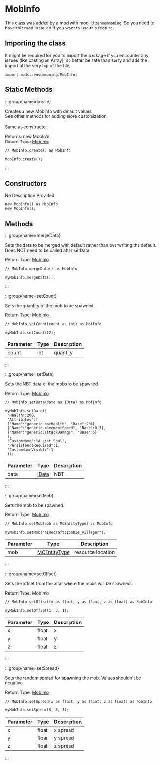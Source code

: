 # MobInfo

This class was added by a mod with mod-id `zensummoning`. So you need to have this mod installed if you want to use this feature.

## Importing the class

It might be required for you to import the package if you encounter any issues (like casting an Array), so better be safe than sorry and add the import at the very top of the file.
```zenscript
import mods.zensummoning.MobInfo;
```


## Static Methods

:::group{name=create}

Creates a new MobInfo with default values. <br />  See other methods for adding more customization. <br />  <br />  Same as constructor.

Returns: new MobInfo  
Return Type: [MobInfo](/mods/zensummoning/MobInfo)

```zenscript
// MobInfo.create() as MobInfo

MobInfo.create();
```

:::

## Constructors

No Description Provided
```zenscript
new MobInfo() as MobInfo
new MobInfo();
```


## Methods

:::group{name=mergeData}

Sets the data to be merged with default rather than overwriting the default. Does NOT need to be called after setData.

Return Type: [MobInfo](/mods/zensummoning/MobInfo)

```zenscript
// MobInfo.mergeData() as MobInfo

myMobInfo.mergeData();
```

:::

:::group{name=setCount}

Sets the quantity of the mob to be spawned.

Return Type: [MobInfo](/mods/zensummoning/MobInfo)

```zenscript
// MobInfo.setCount(count as int) as MobInfo

myMobInfo.setCount(12);
```

| Parameter | Type | Description |
| --------- | ---- | ----------- |
| count     | int  | quantity    |


:::

:::group{name=setData}

Sets the NBT data of the mobs to be spawned.

Return Type: [MobInfo](/mods/zensummoning/MobInfo)

```zenscript
// MobInfo.setData(data as IData) as MobInfo

myMobInfo.setData({
 "Health":200,
 "Attributes":[
 {"Name":"generic.maxHealth", "Base":200},
 {"Name":"generic.movementSpeed", "Base":0.3},
 {"Name":"generic.attackDamage", "Base":6}
 ],
 "CustomName":"A Lost Soul",
 "PersistenceRequired":1,
 "CustomNameVisible":1
 });
```

| Parameter | Type                             | Description |
| --------- | -------------------------------- | ----------- |
| data      | [IData](/vanilla/api/data/IData) | NBT         |


:::

:::group{name=setMob}

Sets the mob to be spawned.

Return Type: [MobInfo](/mods/zensummoning/MobInfo)

```zenscript
// MobInfo.setMob(mob as MCEntityType) as MobInfo

myMobInfo.setMob("minecraft:zombie_villager");
```

| Parameter | Type                                               | Description       |
| --------- | -------------------------------------------------- | ----------------- |
| mob       | [MCEntityType](/vanilla/api/entities/MCEntityType) | resource location |


:::

:::group{name=setOffset}

Sets the offset from the altar where the mobs will be spawned.

Return Type: [MobInfo](/mods/zensummoning/MobInfo)

```zenscript
// MobInfo.setOffset(x as float, y as float, z as float) as MobInfo

myMobInfo.setOffset(1, 3, 1);
```

| Parameter | Type  | Description |
| --------- | ----- | ----------- |
| x         | float | x           |
| y         | float | y           |
| z         | float | z           |


:::

:::group{name=setSpread}

Sets the random spread for spawning the mob. Values shouldn't be negative.

Return Type: [MobInfo](/mods/zensummoning/MobInfo)

```zenscript
// MobInfo.setSpread(x as float, y as float, z as float) as MobInfo

myMobInfo.setSpread(3, 3, 3);
```

| Parameter | Type  | Description |
| --------- | ----- | ----------- |
| x         | float | x spread    |
| y         | float | y spread    |
| z         | float | z spread    |


:::


